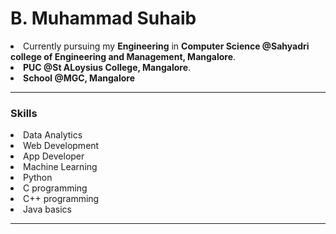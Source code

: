 <h1>B. Muhammad Suhaib</h1>
        <li>Currently pursuing my <b>Engineering</b> in <b>Computer Science @Sahyadri college of Engineering and Management, Mangalore</b>.
        <li><b>PUC @St ALoysius College, Mangalore</b>.
        <li><b>School @MGC, Mangalore</b>
<hr/>
                <h3>Skills</h3>
                        <li>Data Analytics
                        <li>Web Development
                        <li>App Developer
                        <li>Machine Learning
                        <li>Python
                        <li>C programming
                        <li>C++ programming
                        <li>Java basics
<hr/>
